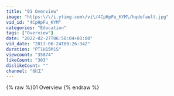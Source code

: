 ```yaml
---
title: "01 Overview"
image: "https:\/\/i.ytimg.com\/vi\/4CpHpFu_KYM\/hqdefault.jpg"
vid_id: "4CpHpFu_KYM"
categories: "Education"
tags: ["Overview"]
date: "2022-02-27T06:58:04+03:00"
vid_date: "2017-06-24T00:26:34Z"
duration: "PT1H15M1S"
viewcount: "35874"
likeCount: "303"
dislikeCount: ""
channel: "徐江"
---
```

{% raw %}01 Overview {% endraw %}
